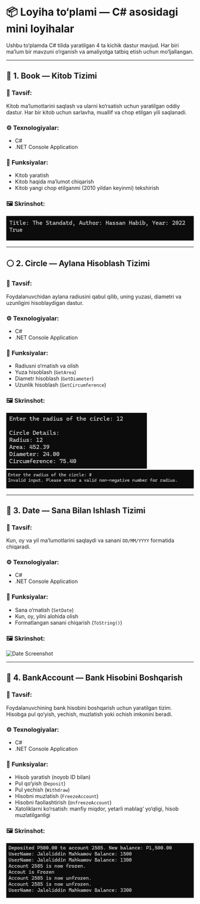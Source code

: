 # 📦 Loyiha to‘plami — C# asosidagi mini loyihalar

Ushbu to‘plamda C# tilida yaratilgan 4 ta kichik dastur mavjud. Har biri ma’lum bir mavzuni o‘rganish va amaliyotga tatbiq etish uchun mo‘ljallangan.

---

## 📘 1. Book — Kitob Tizimi

### 📌 Tavsif:
Kitob ma’lumotlarini saqlash va ularni ko‘rsatish uchun yaratilgan oddiy dastur. Har bir kitob uchun sarlavha, muallif va chop etilgan yili saqlanadi.

### ⚙️ Texnologiyalar:
- C#
- .NET Console Application

### 🔑 Funksiyalar:
- Kitob yaratish
- Kitob haqida ma’lumot chiqarish
- Kitob yangi chop etilganmi (2010 yildan keyinmi) tekshirish

### 🖼️ Skrinshot:
![Book Screenshot](https://github.com/JaloliddinDeveloper/PracticeOne/blob/main/PracticeTwo/Pictures/pic1.jpg)

---

## ⚪ 2. Circle — Aylana Hisoblash Tizimi

### 📌 Tavsif:
Foydalanuvchidan aylana radiusini qabul qilib, uning yuzasi, diametri va uzunligini hisoblaydigan dastur.

### ⚙️ Texnologiyalar:
- C#
- .NET Console Application

### 🔑 Funksiyalar:
- Radiusni o‘rnatish va olish
- Yuza hisoblash (`GetArea`)
- Diametr hisoblash (`GetDiameter`)
- Uzunlik hisoblash (`GetCircumference`)

### 🖼️ Skrinshot:
![Circle Screenshot](https://github.com/JaloliddinDeveloper/PracticeOne/blob/main/PracticeTwo/Pictures/pic2.jpg)
![Circle Screenshot](https://github.com/JaloliddinDeveloper/PracticeOne/blob/main/PracticeTwo/Pictures/pic22.jpg)

---

## 📅 3. Date — Sana Bilan Ishlash Tizimi

### 📌 Tavsif:
Kun, oy va yil ma’lumotlarini saqlaydi va sanani `DD/MM/YYYY` formatida chiqaradi.

### ⚙️ Texnologiyalar:
- C#
- .NET Console Application

### 🔑 Funksiyalar:
- Sana o‘rnatish (`SetDate`)
- Kun, oy, yilni alohida olish
- Formatlangan sanani chiqarish (`ToString()`)

### 🖼️ Skrinshot:
![Date Screenshot](.PracticeTwo/Pictures/pic1.jpg)

---

## 🏦 4. BankAccount — Bank Hisobini Boshqarish

### 📌 Tavsif:
Foydalanuvchining bank hisobini boshqarish uchun yaratilgan tizim. Hisobga pul qo‘yish, yechish, muzlatish yoki ochish imkonini beradi.

### ⚙️ Texnologiyalar:
- C#
- .NET Console Application

### 🔑 Funksiyalar:
- Hisob yaratish (noyob ID bilan)
- Pul qo‘yish (`Deposit`)
- Pul yechish (`Withdraw`)
- Hisobni muzlatish (`FreezeAccount`)
- Hisobni faollashtirish (`UnfreezeAccount`)
- Xatoliklarni ko‘rsatish: manfiy miqdor, yetarli mablag‘ yo‘qligi, hisob muzlatilganligi

### 🖼️ Skrinshot:
![Circle Screenshot](https://github.com/JaloliddinDeveloper/PracticeOne/blob/main/PracticeTwo/Pictures/pic4.jpg)
